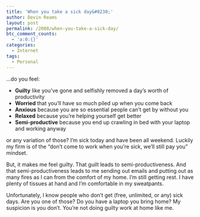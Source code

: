 ```yaml
---
title: 'When you take a sick day&#8230;'
author: Devin Reams
layout: post
permalink: /2008/when-you-take-a-sick-day/
btc_comment_counts:
  - 'a:0:{}'
categories:
  - Internet
tags:
  - Personal
---
```

&#8230;do you feel:

*   **Guilty** like you&#8217;ve gone and selfishly removed a day&#8217;s worth of productivity
*   **Worried** that you&#8217;ll have so much piled up when you come back
*   **Anxious** because you are so essential people can&#8217;t get by without you
*   **Relaxed** because you&#8217;re helping yourself get better
*   **Semi-productive** because you end up crawling in bed with your laptop and working anyway

or any variation of those? I&#8217;m sick today and have been all weekend. Luckily my firm is of the &#8220;don&#8217;t come to work when you&#8217;re sick, we&#8217;ll still pay you&#8221; mindset.

But, it makes me feel guilty. That guilt leads to semi-productiveness. And that semi-productiveness leads to me sending out emails and putting out as many fires as I can from the comfort of my home. I&#8217;m still getting rest. I have plenty of tissues at hand and I&#8217;m comfortable in my sweatpants.

Unfortunately, I know people who don&#8217;t get (free, unlimited, or any) sick days. Are you one of those? Do you have a laptop you bring home? My suspicion is you don&#8217;t. You&#8217;re not doing guilty work at home like me.